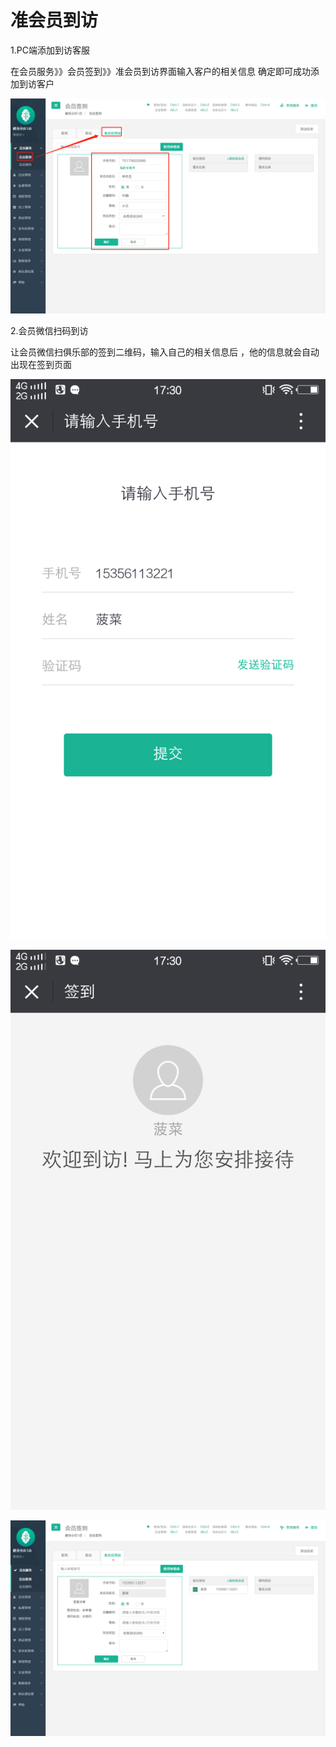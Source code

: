 # 准会员到访

1.PC端添加到访客服

在会员服务》》会员签到》》准会员到访界面输入客户的相关信息 确定即可成功添加到访客户

![](../.gitbook/assets/dao-fang.png)

2.会员微信扫码到访

让会员微信扫俱乐部的签到二维码，输入自己的相关信息后 ，他的信息就会自动出现在签到页面

![](../.gitbook/assets/wei-xin-dao-fang.png)

![](../.gitbook/assets/wei-xin-dao-fang-2.png)

![](../.gitbook/assets/dao-fang-2.png)

